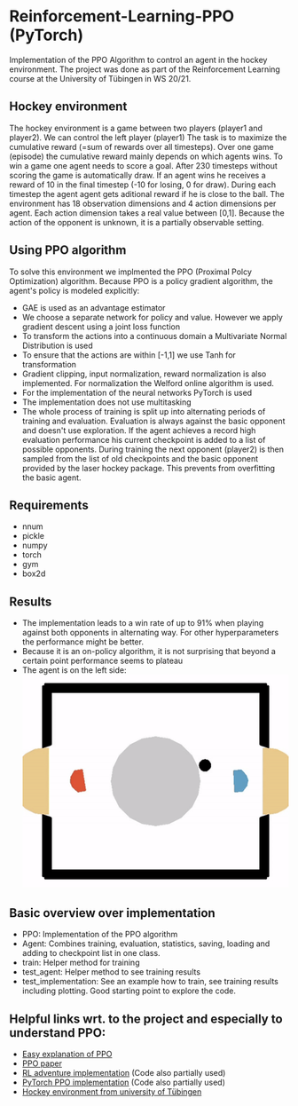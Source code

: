 # Reinforcement-Learning-PPO (PyTorch)
Implementation of the PPO Algorithm  to control an agent in the hockey environment.
The project was done as part of the Reinforcement Learning course at the University of Tübingen in WS 20/21.

## Hockey environment
The hockey environment is a game between two players (player1 and player2). We can control the left player (player1)
The task is to maximize the cumulative reward (=sum of  rewards over all timesteps).
Over one game (episode) the cumulative reward mainly depends on which agents wins.
To win a game one agent needs to score a goal. After 230 timesteps without scoring the game is automatically draw.
If an agent wins he receives a reward of 10 in the final timestep (-10 for losing, 0 for draw).
During each timestep the agent agent gets aditional reward if he is close to the ball.
The environment has 18 observation dimensions and 4 action dimensions per agent.
Each action dimension takes a real value between [0,1].
Because the action of the opponent is unknown, it is a partially observable setting.

## Using PPO algorithm
To solve this environment we implmented the PPO (Proximal Polcy Optimization) algorithm.
Because PPO is a policy gradient algorithm, the agent's policy is modeled explicitly:
* GAE is used as an advantage estimator
* We choose a separate network for policy and value. However we apply gradient descent using a joint loss function
* To transform the actions into a continuous domain a Multivariate Normal Distribution is used
* To ensure that the actions are within [-1,1] we use Tanh for transformation
* Gradient clipping, input normalization, reward normalization is also implemented. For normalization the Welford online algorithm is used.
* For the implementation of the neural networks PyTorch is used
* The implementation does not use multitasking
* The whole process of training is split up into alternating periods of training and evaluation. Evaluation is always against the basic opponent and doesn't use exploration. If the agent achieves a record high evaluation performance his current checkpoint is added to a list of possible opponents. During training the next opponent (player2) is then sampled from the list of old checkpoints and the basic opponent provided by the laser hockey package. This prevents from overfitting the basic agent.

## Requirements
* nnum
* pickle
* numpy
* torch
* gym
* box2d

## Results
* The implementation leads to a win rate of up to 91% when playing against both opponents in alternating way. For other hyperparameters the performance might be better. 
* Because it is an on-policy algorithm, it is not surprising that beyond a certain point performance seems to plateau
* The agent is on the left side: <br/>
![](agent_in_action.gif) 

## Basic overview over implementation
* PPO: Implementation of the PPO algorithm
* Agent: Combines training, evaluation, statistics, saving, loading and adding to checkpoint list in one class.
* train: Helper method for training
* test_agent: Helper method to see training results
* test_implementation: See an example how to train, see training results including plotting. Good starting point to explore the code.

## Helpful links wrt. to the project and especially to understand PPO:
* [Easy explanation of PPO](https://www.youtube.com/watch?v=5P7I-xPq8u8&t=1046s)
* [PPO paper](https://arxiv.org/abs/1707.06347)
* [RL adventure implementation](https://github.com/higgsfield/RL-Adventure-2) (Code also partially used)
* [PyTorch PPO implementation](https://github.com/nikhilbarhate99/PPO-PyTorch) (Code also partially used)
* [Hockey environment from university of Tübingen](https://github.com/martius-lab/laser-hockey-env)
